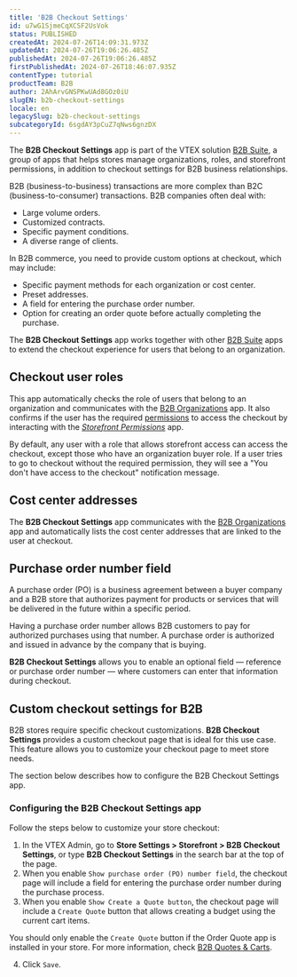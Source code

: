```yaml
---
title: 'B2B Checkout Settings'
id: u7wG1SjmeCqXCSF2UsVok
status: PUBLISHED
createdAt: 2024-07-26T14:09:31.973Z
updatedAt: 2024-07-26T19:06:26.485Z
publishedAt: 2024-07-26T19:06:26.485Z
firstPublishedAt: 2024-07-26T18:46:07.935Z
contentType: tutorial
productTeam: B2B
author: 2AhArvGNSPKwUAd8GOz0iU
slugEN: b2b-checkout-settings
locale: en
legacySlug: b2b-checkout-settings
subcategoryId: 6sgdAY3pCuZ7qNws6gnzDX
---
```


The **B2B Checkout Settings** app is part of the VTEX solution [B2B Suite](/en/tutorial/b2b-suite-visao-geral--5eG6UfveWrai7looK0kVG3), a group of apps that helps stores manage organizations, roles, and storefront permissions, in addition to checkout settings for B2B business relationships.

B2B (business-to-business) transactions are more complex than B2C (business-to-consumer) transactions. B2B companies often deal with:

- Large volume orders.
- Customized contracts.
- Specific payment conditions.
- A diverse range of clients.

In B2B commerce, you need to provide custom options at checkout, which may include:

- Specific payment methods for each organization or cost center.
- Preset addresses.
- A field for entering the purchase order number.
- Option for creating an order quote before actually completing the purchase.

The **B2B Checkout Settings** app works together with other [B2B Suite](/en/tutorial/b2b-suite-visao-geral--5eG6UfveWrai7looK0kVG3#aplicativo-configuracoes-de-checkout-b2b) apps to extend the checkout experience for users that belong to an organization.

## Checkout user roles
This app automatically checks the role of users that belong to an organization and communicates with the [B2B Organizations](/en/tutorial/b2b-suite-overview--5eG6UfveWrai7looK0kVG3#aplicativo-organizacoes-b2b) app. It also confirms if the user has the required [permissions](/en/tutorial/license-manager-resources--3q6ztrC8YynQf6rdc6euk3) to access the checkout by interacting with the [*Storefront Permissions*](/en/tutorial/gerenciamento-de-permissoes-no-b2b-suite--2PLR7mIFxgbmsGq84paLeA) app.

By default, any user with a role that allows storefront access can access the checkout, except those who have an organization buyer role. If a user tries to go to checkout without the required permission, they will see a "You don't have access to the checkout" notification message.

## Cost center addresses
The **B2B Checkout Settings** app communicates with the [B2B Organizations](/en/tutorial/b2b-suite-visao-geral--5eG6UfveWrai7looK0kVG3#aplicativo-organizacoes-b2b) app and automatically lists the cost center addresses that are linked to the user at checkout.

## Purchase order number field
A purchase order (PO) is a business agreement between a buyer company and a B2B store that authorizes payment for products or services that will be delivered in the future within a specific period.

Having a purchase order number allows B2B customers to pay for authorized purchases using that number. A purchase order is authorized and issued in advance by the company that is buying.

**B2B Checkout Settings** allows you to enable an optional field — reference or purchase order number — where customers can enter that information during checkout.

## Custom checkout settings for B2B
B2B stores require specific checkout customizations. **B2B Checkout Settings** provides a custom checkout page that is ideal for this use case. This feature allows you to customize your checkout page to meet store needs.

The section below describes how to configure the B2B Checkout Settings app.

### Configuring the B2B Checkout Settings app
Follow the steps below to customize your store checkout:

<ol start="1">
<li>In the VTEX Admin, go to <strong>Store Settings > Storefront > B2B Checkout Settings</strong>, or type <strong>B2B Checkout Settings</strong>  in the search bar at the top of the page.</li>
<li>When you enable <code>Show purchase order (PO) number field</code>, the checkout page will include a field for entering the purchase order number during the purchase process.</li>
<li>When you enable <code>Show Create a Quote button</code>, the checkout page will include a <code>Create Quote</code> button that allows creating a budget using the current cart items.</li>
</ol>

<div class = "alert alert-info">
You should only enable the <code>Create Quote</code> button if the Order Quote app is installed in your store. For more information, check <a href="https://developers.vtex.com/docs/apps/vtex.b2b-quotes">B2B Quotes & Carts</a>.
</div>

<ol start="4">
<li>Click <code>Save</code>.</li>
</ol>

